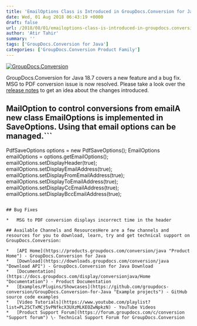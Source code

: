 ```yaml
---
title: 'EmailOptions Class is Introduced in GroupDocs.Conversion for Java 18.7'
date: Wed, 01 Aug 2018 06:43:19 +0000
draft: false
url: /2018/08/01/emailoptions-class-is-introduced-in-groupdocs.conversion-for-java-18.7/
author: 'Atir Tahir'
summary: ''
tags: ['GroupDocs.Conversion for Java']
categories: ['GroupDocs.Conversion Product Family']
---
```


[![GroupDocs.Conversion](https://blog.groupdocs.com/wp-content/uploads/sites/4/2016/09/conversion.png?itok=MpNabR9F)](#)

GroupDocs.Conversion for Java 18.7 covers a new feature and a bug fix. MSG to PDF conversion issue is now resolved. Please take a look over the [release notes](https://docs.groupdocs.com/display/conversionjava/GroupDocs.Conversion+for+Java+18.7+Release+Notes) to get an idea about the changes introduced.

## MailOption to control conversions from emailA new class **EmailOptions** is implemented in **SaveOptions**. Using that email options can be managed.```
PdfSaveOptions options = new PdfSaveOptions();
EmailOptions emailOptions = options.getEmailOptions();
emailOptions.setDisplayHeader(true);
emailOptions.setDisplayEmailAddress(true);        
emailOptions.setDisplayFromEmailAddress(true);
emailOptions.setDisplayToEmailAddress(true);
emailOptions.setDisplayCcEmailAddress(true);
emailOptions.setDisplayBccEmailAddress(true);
```

## Bug Fixes

*   MSG to PDF conversion displays incorrect time in the header

## Available Channels and ResourcesHere are a few channels and resources for you to download, learn, try and get technical support on GroupDocs.Conversion:

*   [API Home](https://products.groupdocs.com/conversion/java "Product Home") - GroupDocs.Conversion for Java
*   [Download](https://downloads.groupdocs.com/conversion/java "Download API") - GroupDocs.Conversion for Java Download
*   [Documentation](https://docs.groupdocs.com/display/conversionjava/Home "Documentation") - Product Documentation
*   [Examples/Plugins/Showcases](https://github.com/groupdocs-conversion/GroupDocs.Conversion-for-Java "Example projects") - GitHub source code examples
*   [Video Tutorials](https://www.youtube.com/playlist?list=PL25CTxMCj5vPNfkcX3UXzMLKEOZwNpkzN) - YouTube Videos
*   [Product Support Forum](https://forum.groupdocs.com/c/conversion "Support forum") \- Technical Support Forum for GroupDocs.Conversion





